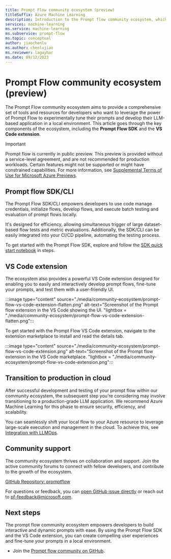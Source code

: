 ```yaml
---
title: Prompt Flow community ecosystem (preview)
titleSuffix: Azure Machine Learning
description: Introduction to the Prompt flow community ecosystem, which includes the SDK and VS Code extension.
services: machine-learning
ms.service: machine-learning
ms.subservice: prompt-flow
ms.topic: conceptual
author: jiaochenlu
ms.author: chenlujiao
ms.reviewer: lagayhar
ms.date: 09/12/2023
---
```


# Prompt Flow community ecosystem (preview)

The Prompt Flow community ecosystem aims to provide a comprehensive set of tools and resources for developers who want to leverage the power of Prompt Flow to experimentally tune their prompts and develop their LLM-based application in a local environment. This article goes through the key components of the ecosystem, including the **Prompt Flow SDK** and the **VS Code extension**.

> [!IMPORTANT]
> Prompt flow is currently in public preview. This preview is provided without a service-level agreement, and are not recommended for production workloads. Certain features might not be supported or might have constrained capabilities.
> For more information, see [Supplemental Terms of Use for Microsoft Azure Previews](https://azure.microsoft.com/support/legal/preview-supplemental-terms/).

## Prompt flow SDK/CLI

The Prompt Flow SDK/CLI empowers developers to use code manage credentials, initialize flows, develop flows, and execute batch testing and evaluation of prompt flows locally.

It's designed for efficiency, allowing simultaneous trigger of large dataset-based flow tests and metric evaluations. Additionally, the SDK/CLI can be easily integrated into your CI/CD pipeline, automating the testing process.

To get started with the Prompt Flow SDK, explore and follow the [SDK quick start notebook](https://github.com/microsoft/promptflow/blob/main/examples/tutorials/get-started/quickstart.ipynb) in steps.

## VS Code extension

The ecosystem also provides a powerful VS Code extension designed for enabling you to easily and interactively develop prompt flows, fine-tune your prompts, and test them with a user-friendly UI.

:::image type="content" source="./media/community-ecosystem/prompt-flow-vs-code-extension-flatten.png" alt-text="Screenshot of the Prompt flow extension in the VS Code showing the UI. "lightbox = "./media/community-ecosystem/prompt-flow-vs-code-extension-flatten.png":::

To get started with the Prompt Flow VS Code extension, navigate to the extension marketplace to install and read the details tab.

:::image type="content" source="./media/community-ecosystem/prompt-flow-vs-code-extension.png" alt-text="Screenshot of the Prompt flow extension in the VS Code marketplace. "lightbox = "./media/community-ecosystem/prompt-flow-vs-code-extension.png":::

## Transition to production in cloud

After successful development and testing of your prompt flow within our community ecosystem, the subsequent step you're considering may involve transitioning to a production-grade LLM application. We recommend Azure Machine Learning for this phase to ensure security, efficiency, and scalability.

You can seamlessly shift your local flow to your Azure resource to leverage large-scale execution and management in the cloud. To achieve this, see [Integration with LLMOps](how-to-integrate-with-llm-app-devops.md#go-back-to-studio-ui-for-continuous-development).

## Community support

The community ecosystem thrives on collaboration and support. Join the active community forums to connect with fellow developers, and contribute to the growth of the ecosystem.

[GitHub Repository: promptflow](https://github.com/microsoft/promptflow)

For questions or feedback, you can [open GitHub issue directly](https://github.com/microsoft/promptflow/issues/new) or reach out to pf-feedback@microsoft.com.

## Next steps

The prompt flow community ecosystem empowers developers to build interactive and dynamic prompts with ease. By using the Prompt Flow SDK and the VS Code extension, you can create compelling user experiences and fine-tune your prompts in a local environment.

- Join the [Prompt flow community on GitHub](https://github.com/microsoft/promptflow).
